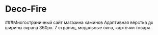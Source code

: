 # Deco-Fire
###Многостраничный сайт магазина каминов
Адаптивная вёрстка до ширины экрана 360px.
7 страниц, модальные окна, карточки товара.

